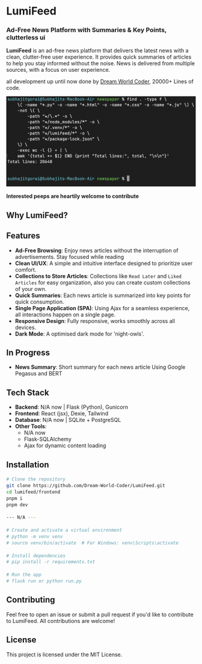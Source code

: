 # LumiFeed

### Ad-Free News Platform with Summaries & Key Points, clutterless ui

**LumiFeed** is an ad-free news platform that delivers the latest news with a clean, clutter-free user experience. It provides quick summaries of articles to help you stay informed without the noise. News is delivered from multiple sources, with a focus on user experience.

all development up until now done by [Dream World Coder](https://github.com/Dream-World-Coder), 20000+ Lines of code.

![LumiFeed Profile](preview-images/lines-of-code.png)

____Interested peeps are heartily welcome to contribute____

## Why LumiFeed?

## Features

- **Ad-Free Browsing**: Enjoy news articles without the interruption of advertisements. Stay focused while reading
- **Clean UI/UX**: A simple and intuitive interface designed to prioritize user comfort.
- **Collections to Store Articles**: Collections like `Read Later` and `Liked Articles` for easy organization, also you can create custom collections of your own.
- **Quick Summaries**: Each news article is summarized into key points for quick consumption.
- **Single Page Application (SPA)**: Using Ajax for a seamless experience, all interactions happen on a single page.
- **Responsive Design**: Fully responsive, works smoothly across all devices.
- **Dark Mode**: A optimised dark mode for 'night-owls'.

## In Progress

- **News Summary**: Short summary for each news article Using Google Pegasus and BERT

## Tech Stack

- **Backend**: N/A now | Flask (Python), Gunicorn
- **Frontend**: React (jsx), Dexie, Tailwind
- **Database**: N/A now | SQLite + PostgreSQL
- **Other Tools**:
  - N/A now 
  - Flask-SQLAlchemy
  - Ajax for dynamic content loading


## Installation

```bash
# Clone the repository
git clone https://github.com/Dream-World-Coder/LumiFeed.git
cd lumifeed/frontend
pnpm i
pnpm dev

--- N/A ---

# Create and activate a virtual environment
# python -m venv venv
# source venv/bin/activate  # For Windows: venv\Scripts\activate

# Install dependencies
# pip install -r requirements.txt

# Run the app
# flask run or python run.py
```



## Contributing

Feel free to open an issue or submit a pull request if you'd like to contribute to LumiFeed. All contributions are welcome!

## License

This project is licensed under the MIT License.

